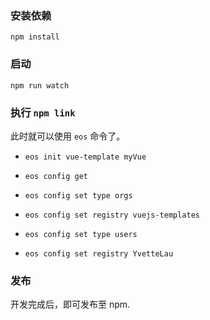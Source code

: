 ### 安装依赖

`npm install`

### 启动

`npm run watch`

### 执行 `npm link`

此时就可以使用 `eos` 命令了。

- `eos init vue-template myVue`
- `eos config get`
- `eos config set type orgs`
- `eos config set registry vuejs-templates`

- `eos config set type users`
- `eos config set registry YvetteLau`

### 发布

开发完成后，即可发布至 npm.
